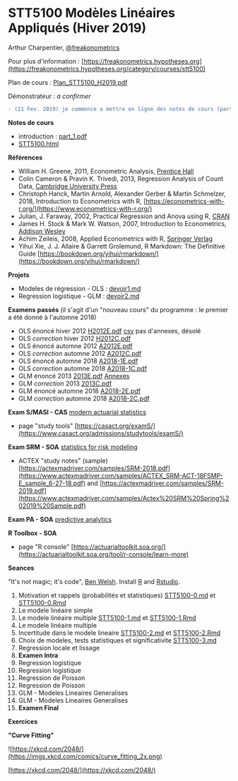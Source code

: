 # STT5100 Modèles Linéaires Appliqués (Hiver 2019)

Arthur Charpentier, [@freakonometrics](https://twitter.com/freakonometrics)

Pour plus d'information : [https://freakonometrics.hypotheses.org](https://freakonometrics.hypotheses.org/category/courses/stt5100)

Plan de cours : [Plan_STT5100_H2019.pdf](docs/Plan%20STT5100%20H2019.pdf)

Démonstrateur : *a confirmer*

```diff
- (21 Fev. 2019) je commence a mettre en ligne des notes de cours (partielles)
```

**Notes de cours**
*  introduction : [part_1.pdf](docs/STT5100_part_1.pdf)
* [STT5100.html](http://freakonometrics.free.fr/STT5100/STT5100-H2019.html)

**Références** 
* William H. Greene, 2011, Econometric Analysis, [Prentice Hall](http://www.prenhall.com/greene/)
* Colin Cameron & Pravin K. Trivedi, 2013, Regression Analysis of Count Data, [Cambridge University Press](http://faculty.econ.ucdavis.edu/faculty/cameron/racd/count.html)
* Christoph Hanck, Martin Arnold, Alexander Gerber & Martin Schmelzer, 2018, Introduction to Econometrics with R, [https://econometrics-with-r.org/](https://www.econometrics-with-r.org/)
* Julian, J. Faraway, 2002, Practical Regression and Anova using R, [CRAN](https://cran.r-project.org/doc/contrib/Faraway-PRA.pdf)
* James H. Stock & Mark W. Watson, 2007, Introduction to Econometrics, [Addison Wesley](https://www.pearson.com/us/higher-education/product/Stock-Introduction-to-Econometrics-3rd-Edition/9780138009007.html)
* Achim Zeileis, 2008, Applied Econometrics with R, [Springer Verlag](https://eeecon.uibk.ac.at/~zeileis/teaching/AER/index.html)
* Yihui Xie, J. J. Allaire & Garrett Grolemund, R Markdown: The Definitive Guide [https://bookdown.org/yihui/rmarkdown/](https://bookdown.org/yihui/rmarkdown/)

**Projets**
* Modeles de régression - OLS : [devoir1.md](code/STT5100-H2019-devoir1.md)
* Regression logistique - GLM : [devoir2.md](code/STT5100-H2019-devoir2.md)

**Examens passés**
(il s'agit d'un "nouveau cours" du programme : le premier a été donné à l'automne 2018)
* OLS énoncé hiver 2012 [H2012E.pdf](https://github.com/freakonometrics/STT5100/archives/A2018/raw/master/act6410-h2012-enonce.pdf) [csv](http://freakonometrics.blog.free.fr/public/data/basket-exam-v2.csv) pas d'annexes, désolé
* OLS _correction_ hiver 2012 [H2012C.pdf](https://github.com/freakonometrics/STT5100/archives/A2018/raw/master/act6410-h2012-correc.pdf)
* OLS énoncé automne 2012 [A2012E.pdf](https://github.com/freakonometrics/STT5100/archives/A2018/raw/master/act6410-a2012-enonce.pdf)
* OLS _correction_ automne 2012 [A2012C.pdf](https://github.com/freakonometrics/STT5100/archives/A2018/raw/master/act6410-a2012-correc.pdf)
* OLS énoncé automne 2018 [A2018-1E.pdf](devoirs/Exam_STT5100_Aut_2018_intra-A.pdf)
* OLS _correction_ automne 2018 [A2018-1C.pdf](devoirs/Exam_STT5100_Aut_2018_intra-A-correction.pdf)
* GLM énoncé 2013 [2013E.pdf](https://github.com/freakonometrics/STT5100/raw/master/archives/A2018/act2040-2013-enonce.pdf) [Annexes](https://f-origin.hypotheses.org/wp-content/blogs.dir/253/files/2013/03/EXAMEN-INTRA-annexe-2040-H2013.pdf)
* GLM _correction_ 2013 [2013C.pdf](https://github.com/freakonometrics/STT5100/raw/master/archives/A2018/act2040-2013-correc.pdf)
* GLM énoncé automne 2018 [A2018-2E.pdf](devoirs/Examen_STT5100_Aut_2018_final-correction.pdf)
* GLM _correction_ automne 2018 [A2018-2C.pdf](devoirs/Examen_STT5100_Aut_2018_final.pdf)

**Exam S/MASI - CAS** [modern actuarial statistics](https://www.casact.org/admissions/syllabus/index.cfm?fa=MASI)
* page "study tools" [https://casact.org/examS/](https://www.casact.org/admissions/studytools/examS/)

**Exam SRM - SOA** [statistics for risk modeling](https://www.soa.org/Education/Exam-Req/edu-exam-srm-detail.aspx)
* ACTEX "study notes" (sample) [https://actexmadriver.com/samples/SRM-2018.pdf](https://www.actexmadriver.com/samples/ACTEX_SRM-ACT-18FSMP-E_sample_6-27-18.pdf) and [https://actexmadriver.com/samples/SRM-2019.pdf](https://www.actexmadriver.com/samples/Actex%20SRM%20Spring%202019%20Sample.pdf)

**Exam PA - SOA** [predictive analytics](https://www.soa.org/Education/Exam-Req/edu-exam-pa-detail.aspx)

**R Toolbox - SOA**
* page "R console" [https://actuarialtoolkit.soa.org/](https://actuarialtoolkit.soa.org/tool/r-console/learn-more)

**Seances**

"It's not magic; it's code", [Ben Welsh](https://source.opennews.org/articles/how-we-found-new-patterns-la-homeless-arrest/).
Install [R](https://cran.r-project.org/) and [Rstudio](https://www.rstudio.com/products/rstudio/download/). 

1. Motivation et rappels (probabilités et statistiques) [STT5100-0.md](code/STT5100-0.md) et [STT5100-0.Rmd](code/STT5100-0.Rmd)
2. Le modele linéaire simple 
3. Le modele linéaire multiple [STT5100-1.md](code/STT5100-H2019-1.md) et [STT5100-1.Rmd](code/STT5100-H2019-1.Rmd)
4. Le modele linéaire multiple
5. Incertitude dans le modele lineaire  [STT5100-2.md](code/STT5100-H2019-2.md) et [STT5100-2.Rmd](code/STT5100-H2019-2.Rmd)
6. Choix de modeles, tests statistiques et significativite [STT5100-3.md](code/STT5100-H2019-3.md)
7. Regression locale et lissage
8. **Examen Intra**
9. Regression logistique
10. Regression logistique 
11. Regression de Poisson 
12. Regression de Poisson 
13. GLM - Modeles Lineaires Generalises
14. GLM - Modeles Lineaires Generalises
15. **Examen Final**

**Exercices**

**"Curve Fitting"**

![https://xkcd.com/2048/](https://imgs.xkcd.com/comics/curve_fitting_2x.png)

[https://xkcd.com/2048/](https://xkcd.com/2048/)
